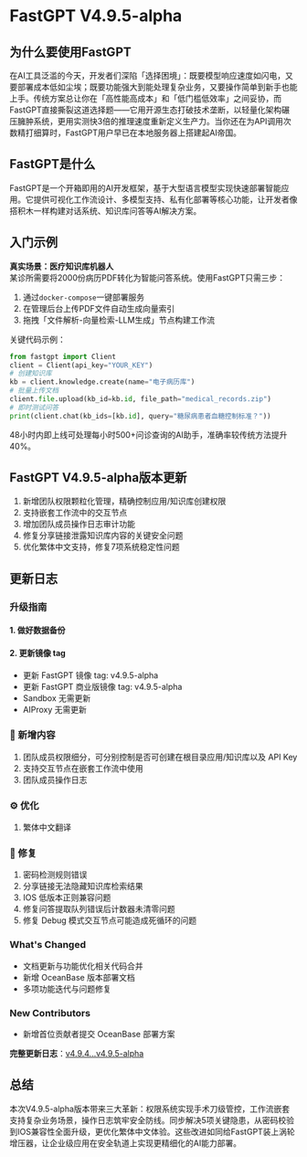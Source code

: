 # FastGPT V4.9.5-alpha
## 为什么要使用FastGPT  
在AI工具泛滥的今天，开发者们深陷「选择困境」：既要模型响应速度如闪电，又要部署成本低如尘埃；既要功能强大到能处理复杂业务，又要操作简单到新手也能上手。传统方案总让你在「高性能高成本」和「低门槛低效率」之间妥协，而FastGPT直接撕裂这道选择题——它用开源生态打破技术垄断，以轻量化架构碾压臃肿系统，更用实测快3倍的推理速度重新定义生产力。当你还在为API调用次数精打细算时，FastGPT用户早已在本地服务器上搭建起AI帝国。

## FastGPT是什么  
FastGPT是一个开箱即用的AI开发框架，基于大型语言模型实现快速部署智能应用。它提供可视化工作流设计、多模型支持、私有化部署等核心功能，让开发者像搭积木一样构建对话系统、知识库问答等AI解决方案。

## 入门示例  
**真实场景：医疗知识库机器人**  
某诊所需要将2000份病历PDF转化为智能问答系统。使用FastGPT只需三步：  
1. 通过`docker-compose`一键部署服务  
2. 在管理后台上传PDF文件自动生成向量索引  
3. 拖拽「文件解析-向量检索-LLM生成」节点构建工作流  

关键代码示例：  
```python  
from fastgpt import Client  
client = Client(api_key="YOUR_KEY")  
# 创建知识库  
kb = client.knowledge.create(name="电子病历库")  
# 批量上传文档  
client.file.upload(kb_id=kb.id, file_path="medical_records.zip")  
# 即时测试问答  
print(client.chat(kb_ids=[kb.id], query="糖尿病患者血糖控制标准？"))  
```  
48小时内即上线可处理每小时500+问诊查询的AI助手，准确率较传统方法提升40%。

## FastGPT V4.9.5-alpha版本更新  
1. 新增团队权限颗粒化管理，精确控制应用/知识库创建权限  
2. 支持嵌套工作流中的交互节点  
3. 增加团队成员操作日志审计功能  
4. 修复分享链接泄露知识库内容的关键安全问题  
5. 优化繁体中文支持，修复7项系统稳定性问题  

## 更新日志  

### 升级指南  
#### 1. 做好数据备份  
#### 2. 更新镜像 tag  
- 更新 FastGPT 镜像 tag: v4.9.5-alpha  
- 更新 FastGPT 商业版镜像 tag: v4.9.5-alpha  
- Sandbox 无需更新  
- AIProxy 无需更新  

### 🚀 新增内容  
1. 团队成员权限细分，可分别控制是否可创建在根目录应用/知识库以及 API Key  
2. 支持交互节点在嵌套工作流中使用  
3. 团队成员操作日志  

### ⚙️ 优化  
1. 繁体中文翻译  

### 🐛 修复  
1. 密码检测规则错误  
2. 分享链接无法隐藏知识库检索结果  
3. IOS 低版本正则兼容问题  
4. 修复问答提取队列错误后计数器未清零问题  
5. 修复 Debug 模式交互节点可能造成死循环的问题  

### What's Changed  
- 文档更新与功能优化相关代码合并  
- 新增 OceanBase 版本部署文档  
- 多项功能迭代与问题修复  

### New Contributors  
- 新增首位贡献者提交 OceanBase 部署方案  

**完整更新日志**：[v4.9.4...v4.9.5-alpha](https://github.com/labring/FastGPT/compare/v4.9.4...v4.9.5-alpha)  

## 总结  
本次V4.9.5-alpha版本带来三大革新：权限系统实现手术刀级管控，工作流嵌套支持复杂业务场景，操作日志筑牢安全防线。同步解决5项关键隐患，从密码校验到IOS兼容性全面升级，更优化繁体中文体验。这些改进如同给FastGPT装上涡轮增压器，让企业级应用在安全轨道上实现更精细化的AI能力部署。
